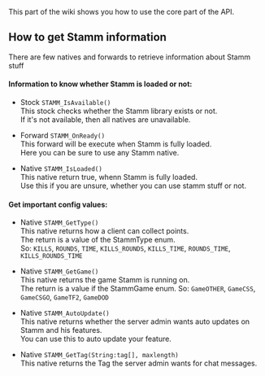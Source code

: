 This part of the wiki shows you how to use the core part of the API.

## How to get Stamm information

There are few natives and forwards to retrieve information about Stamm stuff

#### Information to know whether Stamm is loaded or not:

- Stock `STAMM_IsAvailable()`    
	This stock checks whether the Stamm library exists or not.    
	If it's not available, then all natives are unavailable.  

- Forward `STAMM_OnReady()`   
	This forward will be execute when Stamm is fully loaded.    
	Here you can be sure to use any Stamm native.

- Native `STAMM_IsLoaded()`    
	This native return true, whenn Stamm is fully loaded.    
	Use this if you are unsure, whether you can use stamm stuff or not.

#### Get important config values:

- Native `STAMM_GetType()`    
		This native returns how a client can collect points.    
		The return is a value of the StammType enum.    
		So: `KILLS`, `ROUNDS`, `TIME`, `KILLS_ROUNDS`, `KILLS_TIME`, `ROUNDS_TIME`, `KILLS_ROUNDS_TIME`

- Native `STAMM_GetGame()`  
		This native returns the game Stamm is running on.    
		The return is a value if the StammGame enum.
		So: `GameOTHER`, `GameCSS`, `GameCSGO`, `GameTF2`, `GameDOD`

- Native `STAMM_AutoUpdate()`  
		This native returns whether the server admin wants auto updates on Stamm and his features.    
		You can use this to auto update your feature.

- Native `STAMM_GetTag(String:tag[], maxlength)`  
		This native returns the Tag the server admin wants for chat messages.